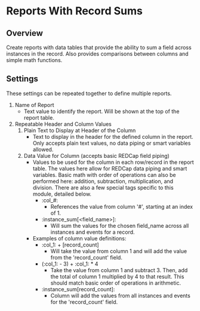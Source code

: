 # Reports With Record Sums
## Overview
Create reports with data tables that provide the ability to sum a field across instances in the record. Also provides comparisons between columns and simple math functions.

## Settings
These settings can be repeated together to define multiple reports.

1. Name of Report
   * Text value to identify the report. Will be shown at the top of the report table.
2. Repeatable Header and Column Values
   1. Plain Text to Display at Header of the Column
      * Text to display in the header for the defined column in the report. Only accepts plain text values, no data piping or smart variables allowed.
   2. Data Value for Column (accepts basic REDCap field piping)
      * Values to be used for the column in each row/record in the report table. The values here allow for REDCap data piping and smart variables. Basic math with order of operations can also be performed here: addition, subtraction, multiplication, and division. There are also a few special tags specific to this module, detailed below.
        * :col_#:
          * References the value from column '#', starting at an index of 1.
        * :instance_sum[<field_name>]:
          * Will sum the values for the chosen field_name across all instances and events for a record.
      * Examples of column value definitions:
        * :col_1: + [record_count]
          * Will take the value from column 1 and will add the value from the 'record_count' field.
        * (:col_1: - 3) + :col_1: * 4
          * Take the value from column 1 and subtract 3. Then, add the total of column 1 multiplied by 4 to that result. This should match basic order of operations in arithmetic.
        * :instance_sum[record_count]:
          * Column will add the values from all instances and events for the 'record_count' field.